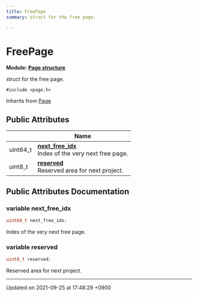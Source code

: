 ```yaml
---
title: FreePage
summary: struct for the free page. 

---
```


# FreePage

**Module:** **[Page structure](Modules/group__Page.md)**



struct for the free page. 


`#include <page.h>`

Inherits from [Page](Classes/structPage.md)

## Public Attributes

|                | Name           |
| -------------- | -------------- |
| uint64_t | **[next_free_idx](Classes/structFreePage.md#variable-next-free-idx)** <br>Index of the very next free page.  |
| uint8_t | **[reserved](Classes/structFreePage.md#variable-reserved)** <br>Reserved area for next project.  |

## Public Attributes Documentation

### variable next_free_idx

```cpp
uint64_t next_free_idx;
```

Index of the very next free page. 

### variable reserved

```cpp
uint8_t reserved;
```

Reserved area for next project. 

-------------------------------

Updated on 2021-09-25 at 17:48:29 +0900